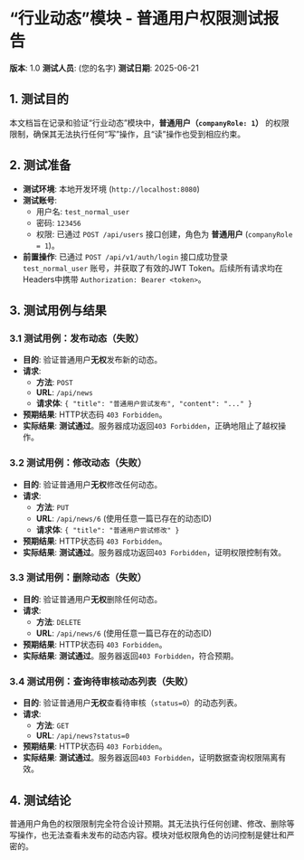 # “行业动态”模块 - 普通用户权限测试报告

**版本**: 1.0
**测试人员**: (您的名字)
**测试日期**: 2025-06-21

## 1. 测试目的
本文档旨在记录和验证“行业动态”模块中，**普通用户（`companyRole: 1`）** 的权限限制，确保其无法执行任何“写”操作，且“读”操作也受到相应约束。

## 2. 测试准备
- **测试环境**: 本地开发环境 (`http://localhost:8080`)
- **测试账号**:
    - 用户名: `test_normal_user`
    - 密码: `123456`
    - 权限: 已通过 `POST /api/users` 接口创建，角色为 **普通用户** (`companyRole = 1`)。
- **前置操作**: 已通过 `POST /api/v1/auth/login` 接口成功登录 `test_normal_user` 账号，并获取了有效的JWT Token。后续所有请求均在Headers中携带 `Authorization: Bearer <token>`。

## 3. 测试用例与结果

### 3.1 测试用例：发布动态（失败）

* **目的**: 验证普通用户**无权**发布新的动态。
* **请求**:
    * **方法**: `POST`
    * **URL**: `/api/news`
    * **请求体**: `{ "title": "普通用户尝试发布", "content": "..." }`
* **预期结果**: HTTP状态码 `403 Forbidden`。
* **实际结果**: **测试通过**。服务器成功返回`403 Forbidden`，正确地阻止了越权操作。

### 3.2 测试用例：修改动态（失败）

* **目的**: 验证普通用户**无权**修改任何动态。
* **请求**:
    * **方法**: `PUT`
    * **URL**: `/api/news/6` (使用任意一篇已存在的动态ID)
    * **请求体**: `{ "title": "普通用户尝试修改" }`
* **预期结果**: HTTP状态码 `403 Forbidden`。
* **实际结果**: **测试通过**。服务器成功返回`403 Forbidden`，证明权限控制有效。

### 3.3 测试用例：删除动态（失败）

* **目的**: 验证普通用户**无权**删除任何动态。
* **请求**:
    * **方法**: `DELETE`
    * **URL**: `/api/news/6` (使用任意一篇已存在的动态ID)
* **预期结果**: HTTP状态码 `403 Forbidden`。
* **实际结果**: **测试通过**。服务器返回`403 Forbidden`，符合预期。

### 3.4 测试用例：查询待审核动态列表（失败）

* **目的**: 验证普通用户**无权**查看待审核（`status=0`）的动态列表。
* **请求**:
    * **方法**: `GET`
    * **URL**: `/api/news?status=0`
* **预期结果**: HTTP状态码 `403 Forbidden`。
* **实际结果**: **测试通过**。服务器返回`403 Forbidden`，证明数据查询权限隔离有效。

## 4. 测试结论
普通用户角色的权限限制完全符合设计预期。其无法执行任何创建、修改、删除等写操作，也无法查看未发布的动态内容。模块对低权限角色的访问控制是健壮和严密的。